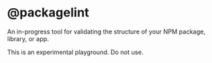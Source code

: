 # @packagelint

An in-progress tool for validating the structure of your NPM package, library, or app.

This is an experimental playground. Do not use.
